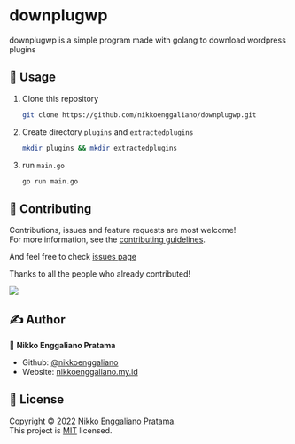 # downplugwp

downplugwp is a simple program made with golang to download wordpress plugins

## 🚀 Usage

1. Clone this repository

   ```bash
   git clone https://github.com/nikkoenggaliano/downplugwp.git
   ```

2. Create directory `plugins` and `extractedplugins`

   ```bash
   mkdir plugins && mkdir extractedplugins
   ```

3. run `main.go`
   ```bash
   go run main.go
   ```

## 🤝 Contributing

Contributions, issues and feature requests are most welcome!  
For more information, see the [contributing guidelines](https://github.com/nikkoenggaliano/downplugwp/blob/main/CONTRIBUTING.md).

And feel free to check [issues page](https://github.com/nikkoenggaliano/downplugwp/issues)

Thanks to all the people who already contributed!

<a href="https://github.com/nikkoenggaliano/downplugwp/graphs/contributors">
  <img src="https://contrib.rocks/image?repo=nikkoenggaliano/downplugwp" />
</a>

## ✍ Author

👤 **Nikko Enggaliano Pratama**

- Github: [@nikkoenggaliano](https://github.com/nikkoenggaliano)
- Website: [nikkoenggaliano.my.id](https://nikkoenggaliano.my.id/)

## 📝 License

Copyright © 2022 [Nikko Enggaliano Pratama](https://github.com/nikkoenggaliano).  
This project is [MIT](https://github.com/nikkoenggaliano/downplugwp/blob/main/LICENSE) licensed.
